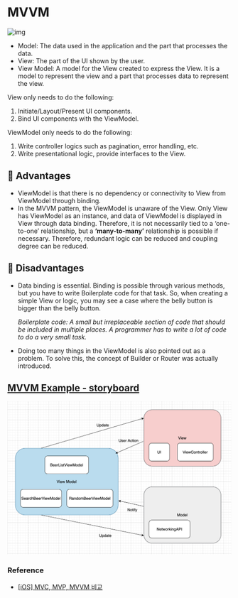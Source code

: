 # MVVM

![img](https://media.vlpt.us/images/leeyoungwoozz/post/2d71310d-b8ef-49c2-a7b7-7e40d20d98b0/%EC%8A%A4%ED%81%AC%EB%A6%B0%EC%83%B7%202020-12-14%20%EC%98%A4%ED%9B%84%2010.56.20.png)

- Model: The data used in the application and the part that processes the data.
- View: The part of the UI shown by the user.
- View Model: A model for the View created to express the View. It is a model to represent the view and a part that processes data to represent the view.



View only needs to do the following:

1. Initiate/Layout/Present UI components.
2. Bind UI components with the ViewModel.

ViewModel only needs to do the following:

1. Write controller logics such as pagination, error handling, etc.
2. Write presentational logic, provide interfaces to the View.



## 🙂 Advantages

- ViewModel is that there is no dependency or connectivity to View from ViewModel through binding.
- In the MVVM pattern, the ViewModel is unaware of the View. Only View has ViewModel as an instance, and data of ViewModel is displayed in View through data binding. Therefore, it is not necessarily tied to a ‘one-to-one’ relationship, but a **‘many-to-many’** relationship is possible if necessary. Therefore, redundant logic can be reduced and coupling degree can be reduced.



## 🙁 Disadvantages

- Data binding is essential. Binding is possible through various methods, but you have to write Boilerplate code for that task. So, when creating a simple View or logic, you may see a case where the belly button is bigger than the belly button.

  <i>Boilerplate code: A small but irreplaceable section of code that should be included in multiple places. A programmer has to write a lot of code to do a very small task.</i>

- Doing too many things in the ViewModel is also pointed out as a problem. To solve this, the concept of Builder or Router was actually introduced.



## [MVVM Example - storyboard](https://github.com/Goeun1001/ios-architectures/tree/master/MVVM-RxSwift-storyboard)

![MVVM](images/MVVM.png)

### Reference

- [[iOS] MVC, MVP, MVVM 비교](https://beomy.tistory.com/43)

